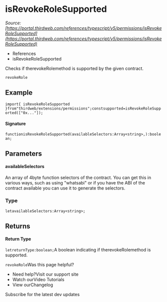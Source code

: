 # isRevokeRoleSupported

*Source: [https://portal.thirdweb.com/references/typescript/v5/permissions/isRevokeRoleSupported](https://portal.thirdweb.com/references/typescript/v5/permissions/isRevokeRoleSupported)*

* References
* isRevokeRoleSupported

Checks if therevokeRolemethod is supported by the given contract.

`revokeRole`
## Example

`import{ isRevokeRoleSupported }from"thirdweb/extensions/permissions";constsupported=isRevokeRoleSupported(["0x..."]);`
#### Signature

`functionisRevokeRoleSupported(availableSelectors:Array<string>,):boolean;`
## Parameters

#### availableSelectors

An array of 4byte function selectors of the contract. You can get this in various ways, such as using "whatsabi" or if you have the ABI of the contract available you can use it to generate the selectors.

### Type

`letavailableSelectors:Array<string>;`
## Returns

#### Return Type

`letreturnType:boolean;`A boolean indicating if therevokeRolemethod is supported.

`revokeRole`Was this page helpful?

* Need help?Visit our support site
* Watch ourVideo Tutorials
* View ourChangelog

Subscribe for the latest dev updates

